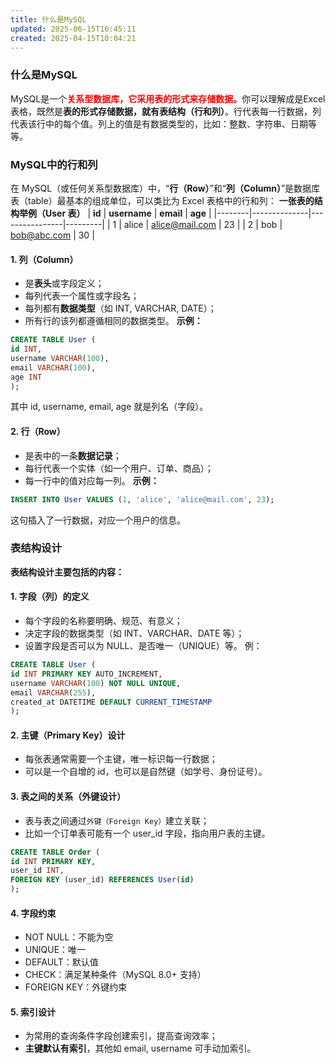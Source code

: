 ```yaml
---
title: 什么是MySQL
updated: 2025-06-15T16:45:11
created: 2025-04-15T10:04:21
---
```


### 什么是MySQL
MySQL是一个<strong style="color:red">关系型数据库，它采用表的形式来存储数据。</strong>你可以理解成是Excel表格，既然是**表的形式存储数据，就有表结构（行和列）**。行代表每一行数据，列代表该行中的每个值。列上的值是有数据类型的，比如：整数、字符串、日期等等。

### MySQL中的行和列
在 MySQL（或任何关系型数据库）中，“**行（Row）**”和“**列（Column）**”是数据库表（table）最基本的组成单位，可以类比为 Excel 表格中的行和列：
**一张表的结构举例（User 表）**
| **id** | **username** | **email**      | **age** |
|--------|--------------|----------------|---------|
| 1      | alice        | alice@mail.com | 23      |
| 2      | bob          | bob@abc.com    | 30      |

#### 1. 列（Column）
- 是**表头**或字段定义；
- 每列代表一个属性或字段名；
- 每列都有**数据类型**（如 INT, VARCHAR, DATE）；
- 所有行的该列都遵循相同的数据类型。
**示例：**
```sql
CREATE TABLE User (  
id INT,  
username VARCHAR(100),  
email VARCHAR(100),  
age INT  
);
```
其中 id, username, email, age 就是列名（字段）。

#### 2. 行（Row）
- 是表中的一条**数据记录**；
- 每行代表一个实体（如一个用户、订单、商品）；
- 每一行中的值对应每一列。
**示例：**
```sql
INSERT INTO User VALUES (1, 'alice', 'alice@mail.com', 23);
```
这句插入了一行数据，对应一个用户的信息。
### 表结构设计
**表结构设计主要包括的内容：**
#### 1. 字段（列）的定义
- 每个字段的名称要明确、规范、有意义；
- 决定字段的数据类型（如 INT、VARCHAR、DATE 等）；
- 设置字段是否可以为 NULL、是否唯一（UNIQUE）等。
例：
```sql
CREATE TABLE User (  
id INT PRIMARY KEY AUTO_INCREMENT,  
username VARCHAR(100) NOT NULL UNIQUE,  
email VARCHAR(255),  
created_at DATETIME DEFAULT CURRENT_TIMESTAMP  
);
```
#### 2. 主键（Primary Key）设计
- 每张表通常需要一个主键，唯一标识每一行数据；
- 可以是一个自增的 id，也可以是自然键（如学号、身份证号）。

#### 3. 表之间的关系（外键设计）
- 表与表之间通过`外键（Foreign Key）`建立关联；
- 比如一个订单表可能有一个 user_id 字段，指向用户表的主键。
```sql
CREATE TABLE Order (  
id INT PRIMARY KEY,  
user_id INT,  
FOREIGN KEY (user_id) REFERENCES User(id)  
);
```
#### 4. 字段约束
- NOT NULL：不能为空
- UNIQUE：唯一
- DEFAULT：默认值
- CHECK：满足某种条件（MySQL 8.0+ 支持）
- FOREIGN KEY：外键约束

#### 5. 索引设计
- 为常用的查询条件字段创建索引，提高查询效率；
- <strong>主键默认有索引</strong>，其他如 email, username 可手动加索引。

